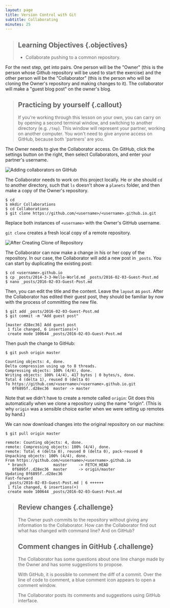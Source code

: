 ```yaml
---
layout: page
title: Version Control with Git
subtitle: Collaborating
minutes: 25
---
```

> ## Learning Objectives {.objectives}
>
> *  Collaborate pushing to a common repository.

For the next step, get into pairs.
One person will be the "Owner" (this is the person whose Github repository will 
be used to start the exercise) and the other person will be the "Collaborator" 
(this is the person who will be cloning the Owner's repository and making 
changes to it).
The collaborator will make a "guest blog post" on the owner's blog. 

> ## Practicing by yourself {.callout}
>
> If you're working through this lesson on your own, you can carry on by opening
> a second terminal window, and switching to another directory (e.g. `/tmp`).
> This window will represent your partner, working on another computer. You
> won't need to give anyone access on GitHub, because both 'partners' are you.

The Owner needs to give the Collaborator access.
On GitHub, click the settings button on the right,
then select Collaborators, and enter your partner's username.

![Adding collaborators on GitHub](fig/github-add-collaborators.png)

The Collaborator needs to work on this project locally. 
He or she should `cd` to another directory, such that `ls` doesn't show a 
`planets` folder, and then make a copy of the Owner's repository. 

~~~ {.bash}
$ cd
$ mkdir Collaborations
$ cd Collaborations
$ git clone https://github.com/<username>/<username>.github.io.git
~~~

Replace both instances of `<username>` with the Owner's GitHub username.

`git clone` creates a fresh local copy of a remote repository.

![After Creating Clone of Repository](fig/github-collaboration.svg)

The Collaborator can now make a change in his or her copy of the repository. 
In our case, the Collaborator will add a new post in `_posts`. 
You can start by duplicating the existing post:

~~~ {.bash}
$ cd <username>.github.io
$ cp _posts/2014-3-3-Hello-World.md _posts/2016-02-03-Guest-Post.md
$ nano _posts/2016-02-03-Guest-Post.md
~~~

Then, you can edit the title and the content. 
Leave the `layout` as `post`. 
After the Collaborator has edited their guest post, they should be familiar by
now with the process of committing the new file. 

~~~ {.bash}
$ git add _posts/2016-02-03-Guest-Post.md
$ git commit -m "Add guest post"
~~~
~~~ {.output}
[master d28ec36] Add guest post
 1 file changed, 6 insertions(+)
 create mode 100644 _posts/2016-02-03-Guest-Post.md
~~~

Then push the change to GitHub:

~~~ {.bash}
$ git push origin master
~~~
~~~ {.output}
Counting objects: 4, done.
Delta compression using up to 8 threads.
Compressing objects: 100% (4/4), done.
Writing objects: 100% (4/4), 417 bytes | 0 bytes/s, done.
Total 4 (delta 1), reused 0 (delta 0)
To https://github.com/<username>/<username>.github.io.git
   0f6895f..d28ec36  master -> master
~~~

Note that we didn't have to create a remote called `origin`:
Git does this automatically when we clone a repository using the name "origin".
(This is why `origin` was a sensible choice earlier when we were setting up 
remotes by hand.)

We can now download changes into the original repository on our machine:

~~~ {.bash}
$ git pull origin master
~~~
~~~ {.output}
remote: Counting objects: 4, done.
remote: Compressing objects: 100% (4/4), done.
remote: Total 4 (delta 0), reused 0 (delta 0), pack-reused 0
Unpacking objects: 100% (4/4), done.
From https://github.com/<username>/<username>.github.io
 * branch            master     -> FETCH_HEAD
   0f6895f..d28ec36  master     -> origin/master
Updating 0f6895f..d28ec36
Fast-forward
 _posts/2016-02-03-Guest-Post.md | 6 ++++++
 1 file changed, 6 insertions(+)
 create mode 100644 _posts/2016-02-03-Guest-Post.md
~~~

> ## Review changes {.challenge}
>
> The Owner push commits to the repository without giving any information
> to the Collaborator. How can the Collaborator find out what has changed with 
> command line? And on GitHub? 
> 
> ## Comment changes in GitHub {.challenge}
>
> The Collaborator has some questions about one line change made by the Owner and
> has some suggestions to propose. 
> 
> With GitHub, it is possible to comment the diff of a commit. Over the line of 
> code to comment, a blue comment icon appears to open a comment window. 
> 
> The Collaborator posts its comments and suggestions using GitHub interface.
